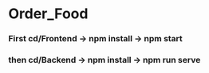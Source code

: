 # Order_Food

### First cd/Frontend -> npm install -> npm start

### then cd/Backend -> npm install -> npm run serve

